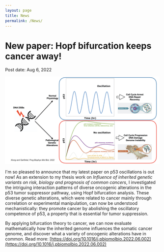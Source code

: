 ```yaml
---
layout: page
title: News
permalink: /News/
---
```


# New paper: Hopf bifurcation keeps cancer away!
Post date: Aug 6, 2022

![p53-Hopf](/images/p53_Hopf_Abstract.jpeg)

I'm so pleased to announce that my latest paper on p53 oscillations is out now! As an extension to my thesis work on *Influence of inherited genetic variants on risk, biology and prognosis of common cancers*, I investigated the intriguing interaction patterns of diverse oncogenic alterations in the p53 tumor suppressor pathway, using Hopf bifurcation analysis. These diverse genetic alterations, which were related to cancer mainly through correlation or experimental manipulation, can now be understood mechanistically: they promote cancer by abolishing the oscillatory competence of p53, a property that is essential for tumor suppression. 

By applying bifurcation theory to cancer, we can now evaluate mathematically how the inherited genome influences the somatic cancer genome, and discover what a variety of oncogenic alterations have in common. Read more: [https://doi.org/10.1016/j.pbiomolbio.2022.06.002](https://doi.org/10.1016/j.pbiomolbio.2022.06.002)
